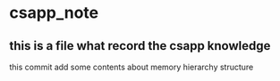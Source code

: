 # csapp_note
## this is a file what record the csapp knowledge
this commit add some contents about memory hierarchy structure
